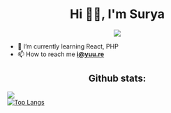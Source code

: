 <h1 align="center">Hi 👋🏻, I'm Surya</h1>
<p align="center"><img src="https://raw.githubusercontent.com/arnlea/arnlea/master/assets/tsubaki.gif"/></p>

- 🌱 I’m currently learning React, PHP
- 📫 How to reach me **i@yuu.re**

<h2 align="center">Github stats:</h2>

[![](https://github-readme-stats.vercel.app/api?username=xvea&show_icons=true&count_private=true&theme=tokyonight&locale=en)](https://github.com/arnlea)<br>
[![Top Langs](https://github-readme-stats.vercel.app/api/top-langs/?username=xvea&layout=compact&count_private=true&theme=tokyonight)](https://github.com/arnlea)

